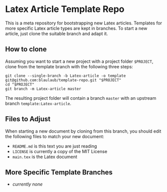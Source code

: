 # Latex Article Template Repo

This is a meta repository for bootstrapping new Latex articles.
Templates for more specific Latex article types are kept in branches.
To start a new article, just clone the suitable branch and adapt it.

## How to clone

Assuming you want to start a new project with a project folder `$PROJECT`,
clone from the template branch with the following three steps:

```
git clone --single-branch -b Latex-article -o template git@github.com:blaulaub/template-repo.git "$PROJECT"
cd "$PROJECT"
git branch -m Latex-article master
```

The resulting project folder will contain a branch `master` with an upstream
branch `template:Latex-article`.

## Files to Adjust

When starting a new document by cloning from this branch, you should edit the
following files to match your new document:

- `README.md` is this text you are just reading
- `LICENSE` is currently a copy of the MIT License
- `main.tex` is the Latex document

## More Specific Template Branches

- _currently none_

